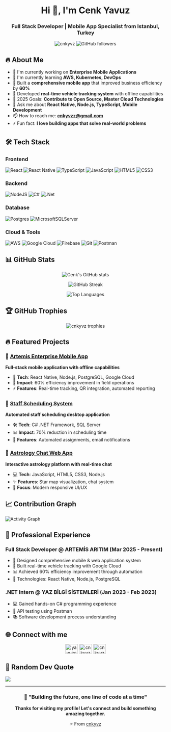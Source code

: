 <h1 align="center">Hi 👋, I'm Cenk Yavuz</h1>
<h3 align="center">Full Stack Developer | Mobile App Specialist from Istanbul, Turkey</h3>

<p align="center">
  <img src="https://komarev.com/ghpvc/?username=cnkyvz&label=Profile%20views&color=0e75b6&style=flat" alt="cnkyvz" />
  <img src="https://img.shields.io/github/followers/cnkyvz?label=Followers&style=social" alt="GitHub followers" />
</p>

## 🔥 About Me

- 🔭 I'm currently working on **Enterprise Mobile Applications**
- 🌱 I'm currently learning **AWS, Kubernetes, DevOps**
- 💼 Built a **comprehensive mobile app** that improved business efficiency by **60%**
- 🚗 Developed **real-time vehicle tracking system** with offline capabilities
- 🎯 2025 Goals: **Contribute to Open Source, Master Cloud Technologies**
- 💬 Ask me about **React Native, Node.js, TypeScript, Mobile Development**
- 📫 How to reach me: **cnkyvzz@gmail.com**
- ⚡ Fun fact: **I love building apps that solve real-world problems**

## 🛠️ Tech Stack

### Frontend
![React](https://img.shields.io/badge/react-%2320232a.svg?style=for-the-badge&logo=react&logoColor=%2361DAFB)
![React Native](https://img.shields.io/badge/react_native-%2320232a.svg?style=for-the-badge&logo=react&logoColor=%2361DAFB)
![TypeScript](https://img.shields.io/badge/typescript-%23007ACC.svg?style=for-the-badge&logo=typescript&logoColor=white)
![JavaScript](https://img.shields.io/badge/javascript-%23323330.svg?style=for-the-badge&logo=javascript&logoColor=%23F7DF1E)
![HTML5](https://img.shields.io/badge/html5-%23E34F26.svg?style=for-the-badge&logo=html5&logoColor=white)
![CSS3](https://img.shields.io/badge/css3-%231572B6.svg?style=for-the-badge&logo=css3&logoColor=white)

### Backend
![NodeJS](https://img.shields.io/badge/node.js-6DA55F?style=for-the-badge&logo=node.js&logoColor=white)
![C#](https://img.shields.io/badge/c%23-%23239120.svg?style=for-the-badge&logo=c-sharp&logoColor=white)
![.Net](https://img.shields.io/badge/.NET-5C2D91?style=for-the-badge&logo=.net&logoColor=white)

### Database
![Postgres](https://img.shields.io/badge/postgres-%23316192.svg?style=for-the-badge&logo=postgresql&logoColor=white)
![MicrosoftSQLServer](https://img.shields.io/badge/Microsoft%20SQL%20Server-CC2927?style=for-the-badge&logo=microsoft%20sql%20server&logoColor=white)

### Cloud & Tools
![AWS](https://img.shields.io/badge/AWS-%23FF9900.svg?style=for-the-badge&logo=amazon-aws&logoColor=white)
![Google Cloud](https://img.shields.io/badge/GoogleCloud-%234285F4.svg?style=for-the-badge&logo=google-cloud&logoColor=white)
![Firebase](https://img.shields.io/badge/firebase-%23039BE5.svg?style=for-the-badge&logo=firebase)
![Git](https://img.shields.io/badge/git-%23F05033.svg?style=for-the-badge&logo=git&logoColor=white)
![Postman](https://img.shields.io/badge/Postman-FF6C37?style=for-the-badge&logo=postman&logoColor=white)

## 📊 GitHub Stats

<div align="center">

![Cenk's GitHub stats](https://github-readme-stats.vercel.app/api?username=cnkyvz&show_icons=true&theme=tokyonight&hide_border=true&count_private=true)

![GitHub Streak](https://github-readme-streak-stats.herokuapp.com/?user=cnkyvz&theme=tokyonight&hide_border=true)

![Top Languages](https://github-readme-stats.vercel.app/api/top-langs/?username=cnkyvz&layout=compact&theme=tokyonight&hide_border=true)

</div>

## 🏆 GitHub Trophies
<p align="center">
  <img src="https://github-profile-trophy.screw-hand.vercel.app/?username=cnkyvz&theme=algolia&no-frame=true&no-bg=false&margin-w=4" alt="cnkyvz trophies" />
</p>

## 🔥 Featured Projects

### 📱 [Artemis Enterprise Mobile App](https://github.com/cnkyvz/artemis-enterprise-mobile-app)
**Full-stack mobile application with offline capabilities**
- 🚀 **Tech**: React Native, Node.js, PostgreSQL, Google Cloud
- 🎯 **Impact**: 60% efficiency improvement in field operations
- ⚡ **Features**: Real-time tracking, QR integration, automated reporting

### 💼 [Staff Scheduling System](https://github.com/cnkyvz/FrmNobetList)
**Automated staff scheduling desktop application**
- 🛠️ **Tech**: C# .NET Framework, SQL Server
- 📊 **Impact**: 70% reduction in scheduling time
- 🔧 **Features**: Automated assignments, email notifications

### 🌟 [Astrology Chat Web App](https://github.com/cnkyvz/FalChatWeb)
**Interactive astrology platform with real-time chat**
- 💻 **Tech**: JavaScript, HTML5, CSS3, Node.js
- ✨ **Features**: Star map visualization, chat system
- 🎨 **Focus**: Modern responsive UI/UX

## 📈 Contribution Graph
![Activity Graph](https://github-readme-activity-graph.vercel.app/graph?username=cnkyvz&theme=tokyo-night&hide_border=true)

## 💼 Professional Experience

### Full Stack Developer @ ARTEMİS ARITIM (Mar 2025 - Present)
- 📱 Designed comprehensive mobile & web application system
- 🚗 Built real-time vehicle tracking with Google Cloud
- 📊 Achieved 60% efficiency improvement through automation
- 🔧 Technologies: React Native, Node.js, PostgreSQL

### .NET Intern @ YAZ BİLGİ SİSTEMLERİ (Jan 2023 - Feb 2023)
- 💻 Gained hands-on C# programming experience
- 🧪 API testing using Postman
- 📚 Software development process understanding

## 🌐 Connect with me

<p align="center">
<a href="https://linkedin.com/in/yavuzcenk" target="blank"><img align="center" src="https://raw.githubusercontent.com/rahuldkjain/github-profile-readme-generator/master/src/images/icons/Social/linked-in-alt.svg" alt="yavuzcenk" height="30" width="40" /></a>
<a href="mailto:cnkyvzz@gmail.com" target="blank"><img align="center" src="https://cdn.jsdelivr.net/npm/simple-icons@3.0.1/icons/gmail.svg" alt="cnkyvzz@gmail.com" height="30" width="40" /></a>
<a href="https://github.com/cnkyvz" target="blank"><img align="center" src="https://raw.githubusercontent.com/rahuldkjain/github-profile-readme-generator/master/src/images/icons/Social/github.svg" alt="cnkyvz" height="30" width="40" /></a>
</p>

## 💭 Random Dev Quote
![](https://quotes-github-readme.vercel.app/api?type=horizontal&theme=tokyonight)

---

<div align="center">

### 🚀 "Building the future, one line of code at a time"

**Thanks for visiting my profile! Let's connect and build something amazing together.**

⭐️ From [cnkyvz](https://github.com/cnkyvz)

</div>
